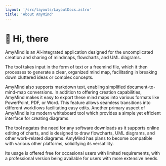 ```yaml
---
layout: '/src/layouts/LayoutDocs.astro'
title: 'About AmyMind'
---
```


# 👋 Hi, there
AmyMind is an AI-integrated application designed for the uncomplicated
creation and sharing of mindmaps, flowcharts, and UML diagrams. 

The tool
takes input in the form of text or a freemind file, which it then
processes to generate a clear, organized mind map, facilitating in
breaking down cluttered ideas or complex concepts. 

AmyMind also supports
markdown text, enabling simplified document-to-mind-map conversions. In
addition to offering creation capabilities, AmyMind makes it easy to
export these mind maps into various formats like PowerPoint, PDF, or
Word. This feature allows seamless transitions into different workflows
facilitating easy edits. Another primary aspect of AmyMind is its modern
whiteboard tool which provides a simple yet efficient interface for
creating diagrams. 

The tool negates the need for any software downloads
as it supports online editing of charts, and is designed to draw
flowcharts, UML diagrams, and other work-related diagrams. AmyMind has
plans to become compatible with various other platforms, solidifying its
versatility. 

Its usage is offered free for occasional users with limited
requirements, with a professional version being available for users with
more extensive needs.

